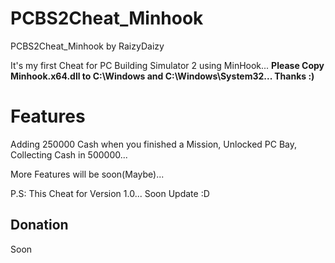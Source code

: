 # PCBS2Cheat_Minhook
PCBS2Cheat_Minhook by RaizyDaizy

It's my first Cheat for PC Building Simulator 2 using MinHook... **Please Copy Minhook.x64.dll to C:\Windows and C:\Windows\System32... Thanks :)**

# Features

Adding 250000 Cash when you finished a Mission, Unlocked PC Bay, Collecting Cash in 500000...

More Features will be soon(Maybe)...

P.S: This Cheat for Version 1.0... Soon Update :D
## Donation

Soon
